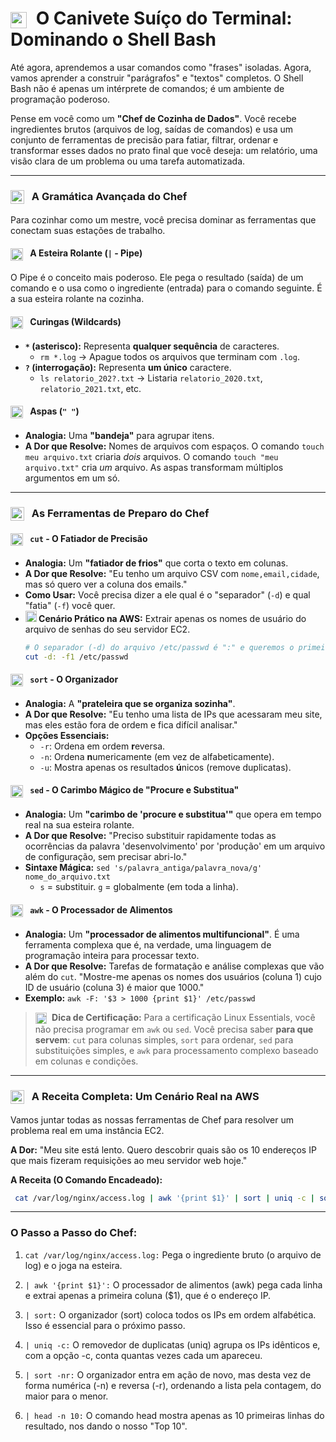 # <img src="https://api.iconify.design/mdi/bash.svg?color=currentColor" width="26" style="vertical-align:middle; margin-right:8px;" /> O Canivete Suíço do Terminal: Dominando o Shell Bash

Até agora, aprendemos a usar comandos como "frases" isoladas. Agora, vamos aprender a construir "parágrafos" e "textos" completos. O Shell Bash não é apenas um intérprete de comandos; é um ambiente de programação poderoso.

Pense em você como um **"Chef de Cozinha de Dados"**. Você recebe ingredientes brutos (arquivos de log, saídas de comandos) e usa um conjunto de ferramentas de precisão para fatiar, filtrar, ordenar e transformar esses dados no prato final que você deseja: um relatório, uma visão clara de um problema ou uma tarefa automatizada.

---

### <img src="https://api.iconify.design/mdi/syllabary-katakana.svg?color=currentColor" width="22" style="vertical-align:middle; margin-right:8px;" /> A Gramática Avançada do Chef

Para cozinhar como um mestre, você precisa dominar as ferramentas que conectam suas estações de trabalho.

#### <img src="https://api.iconify.design/mdi/pipe.svg?color=currentColor" width="20" style="vertical-align:middle; margin-right:8px;" /> A Esteira Rolante (`|` - Pipe)
O Pipe é o conceito mais poderoso. Ele pega o resultado (saída) de um comando e o usa como o ingrediente (entrada) para o comando seguinte. É a sua esteira rolante na cozinha.

#### <img src="https://api.iconify.design/mdi/asterisk.svg?color=currentColor" width="20" style="vertical-align:middle; margin-right:8px;" /> Curingas (Wildcards)
* **`*` (asterisco):** Representa **qualquer sequência** de caracteres.
    * `rm *.log` -> Apague todos os arquivos que terminam com `.log`.
* **`?` (interrogação):** Representa **um único** caractere.
    * `ls relatorio_202?.txt` -> Listaria `relatorio_2020.txt`, `relatorio_2021.txt`, etc.

#### <img src="https://api.iconify.design/mdi/format-quote-close.svg?color=currentColor" width="20" style="vertical-align:middle; margin-right:8px;" /> Aspas (`" "`)
* **Analogia:** Uma **"bandeja"** para agrupar itens.
* **A Dor que Resolve:** Nomes de arquivos com espaços. O comando `touch meu arquivo.txt` criaria *dois* arquivos. O comando `touch "meu arquivo.txt"` cria *um* arquivo. As aspas transformam múltiplos argumentos em um só.

---

### <img src="https://api.iconify.design/mdi/chef-hat.svg?color=currentColor" width="22" style="vertical-align:middle; margin-right:8px;" /> As Ferramentas de Preparo do Chef

#### <img src="https://api.iconify.design/mdi/content-cut.svg?color=currentColor" width="20" style="vertical-align:middle; margin-right:8px;" /> `cut` - O Fatiador de Precisão
* **Analogia:** Um **"fatiador de frios"** que corta o texto em colunas.
* **A Dor que Resolve:** "Eu tenho um arquivo CSV com `nome,email,cidade`, mas só quero ver a coluna dos emails."
* **Como Usar:** Você precisa dizer a ele qual é o "separador" (`-d`) e qual "fatia" (`-f`) você quer.
* **<img src="https://api.iconify.design/logos/aws-ec2.svg?color=currentColor" width="18" /> Cenário Prático na AWS:** Extrair apenas os nomes de usuário do arquivo de senhas do seu servidor EC2.
    ```bash
    # O separador (-d) do arquivo /etc/passwd é ":" e queremos o primeiro campo (-f1)
    cut -d: -f1 /etc/passwd
    ```

#### <img src="https://api.iconify.design/mdi/sort-variant.svg?color=currentColor" width="20" style="vertical-align:middle; margin-right:8px;" /> `sort` - O Organizador
* **Analogia:** A **"prateleira que se organiza sozinha"**.
* **A Dor que Resolve:** "Eu tenho uma lista de IPs que acessaram meu site, mas eles estão fora de ordem e fica difícil analisar."
* **Opções Essenciais:**
    * `-r`: Ordena em ordem **r**eversa.
    * `-n`: Ordena **n**umericamente (em vez de alfabeticamente).
    * `-u`: Mostra apenas os resultados **ú**nicos (remove duplicatas).

#### <img src="https://api.iconify.design/mdi/stamper.svg?color=currentColor" width="20" style="vertical-align:middle; margin-right:8px;" /> `sed` - O Carimbo Mágico de "Procure e Substitua"
* **Analogia:** Um **"carimbo de 'procure e substitua'"** que opera em tempo real na sua esteira rolante.
* **A Dor que Resolve:** "Preciso substituir rapidamente todas as ocorrências da palavra 'desenvolvimento' por 'produção' em um arquivo de configuração, sem precisar abri-lo."
* **Sintaxe Mágica:** `sed 's/palavra_antiga/palavra_nova/g' nome_do_arquivo.txt`
    * `s` = substituir. `g` = globalmente (em toda a linha).

#### <img src="https://api.iconify.design/mdi/blender-software.svg?color=currentColor" width="20" style="vertical-align:middle; margin-right:8px;" /> `awk` - O Processador de Alimentos
* **Analogia:** Um **"processador de alimentos multifuncional"**. É uma ferramenta complexa que é, na verdade, uma linguagem de programação inteira para processar texto.
* **A Dor que Resolve:** Tarefas de formatação e análise complexas que vão além do `cut`. "Mostre-me apenas os nomes dos usuários (coluna 1) cujo ID de usuário (coluna 3) é maior que 1000."
* **Exemplo:** `awk -F: '$3 > 1000 {print $1}' /etc/passwd`

> **<img src="https://api.iconify.design/mdi/school-outline.svg?color=currentColor" width="18" style="vertical-align:middle; margin-right:5px;" /> Dica de Certificação:** Para a certificação Linux Essentials, você não precisa programar em `awk` ou `sed`. Você precisa saber **para que servem**: `cut` para colunas simples, `sort` para ordenar, `sed` para substituições simples, e `awk` para processamento complexo baseado em colunas e condições.

---

### <img src="https://api.iconify.design/mdi/silverware-fork-knife.svg?color=currentColor" width="22" style="vertical-align:middle; margin-right:8px;" /> A Receita Completa: Um Cenário Real na AWS

Vamos juntar todas as nossas ferramentas de Chef para resolver um problema real em uma instância EC2.

**A Dor:** "Meu site está lento. Quero descobrir quais são os 10 endereços IP que mais fizeram requisições ao meu servidor web hoje."

**A Receita (O Comando Encadeado):**
```bash
 cat /var/log/nginx/access.log | awk '{print $1}' | sort | uniq -c | sort -nr | head -n 10
```
---

### O Passo a Passo do Chef:

1. `cat /var/log/nginx/access.log:` Pega o ingrediente bruto (o arquivo de log) e o joga na esteira.

2. `| awk '{print $1}':` O processador de alimentos (awk) pega cada linha e extrai apenas a primeira coluna ($1), que é o endereço IP.

3. `| sort:`  O organizador (sort) coloca todos os IPs em ordem alfabética. Isso é essencial para o próximo passo.

4. `| uniq -c:` O removedor de duplicatas (uniq) agrupa os IPs idênticos e, com a opção -c, conta quantas vezes cada um apareceu.

5. `| sort -nr:` O organizador entra em ação de novo, mas desta vez de forma numérica (-n) e reversa (-r), ordenando a lista pela contagem, do maior para o menor.

6. `| head -n 10:` O comando head mostra apenas as 10 primeiras linhas do resultado, nos dando o nosso "Top 10".